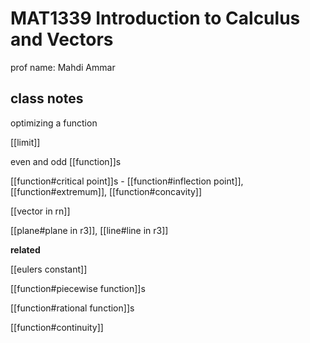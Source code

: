 # MAT1339 Introduction to Calculus and Vectors

prof name: Mahdi Ammar

## class notes

optimizing a function

[[limit]]

even and odd [[function]]s

[[function#critical point]]s - [[function#inflection point]], [[function#extremum]], [[function#concavity]]

[[vector in rn]]

[[plane#plane in r3]], [[line#line in r3]]

**related**

[[eulers constant]]

[[function#piecewise function]]s

[[function#rational function]]s

[[function#continuity]]
